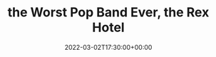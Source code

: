---
templateKey: event
guid: 6D700408-F6BD-27B8-7D3B-6D17BFD08FE9
date: 2022-03-02T17:30:00+00:00
eventTime: '5:30pm'
title: the Worst Pop Band Ever, the Rex Hotel
artist: the Worst Pop Band Ever
city: Toronto
venue: the Rex Hotel
group: The Worst Pop Band Ever
---